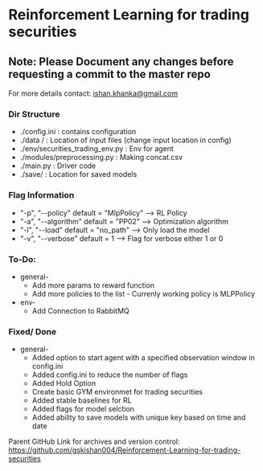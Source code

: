 # Reinforcement Learning for trading securities

## Note: Please Document any changes before requesting a commit to the master repo

For more details contact: ishan.khanka@gmail.com

### Dir Structure
* ./config.ini 						: contains configuration 
* ./data /							: Location of input files (change input location in config)
* ./env/securities_trading_env.py	: Env for agent
* ./modules/preprocessing.py		: Making concat.csv
* ./main.py							: Driver code 
* ./save/							: Location for saved models


### Flag Information
* "-p", "--policy"	default = "MlpPolicy" 	--> RL Policy
* "-a", "--algorithm"	default = "PP02"		--> Optimization algorithm
* "-l", "--load"		default = "no_path" 	--> Only load the model
* "-v", "--verbose"	default = 1				--> Flag for verbose either 1 or 0

### To-Do:
* general-
	* Add more params to reward function 
	* Add more policies to the list - Currenly working policy is MLPPolicy
* env-
	* Add Connection to RabbitMQ


### Fixed/ Done
* general-
	* Added option to start agent with a specified observation window in config.ini
	* Added config.ini to reduce the number of flags 
	* Added Hold Option
	* Create basic GYM environmet for trading securities 
	* Added stable baselines for RL 
	* Added flags for model selction
	* Added ability to save models with unique key based on time and date


Parent GitHub Link for archives and version control: https://github.com/gskishan004/Reinforcement-Learning-for-trading-securities